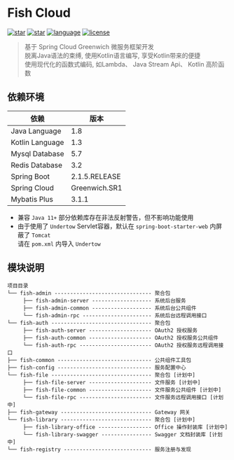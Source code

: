 # Fish Cloud
[![star](https://img.shields.io/github/stars/Devifish/Fish-Cloud.svg?logo=github)](https://github.com/Devifish/Fish-Cloud)
[![star](https://gitee.com/Devifish/Fish-Cloud/badge/star.svg)](https://gitee.com/Devifish/Fish-Cloud)
[![language](https://img.shields.io/badge/language-Kotlin-yellow.svg)](https://kotlinlang.org/)
[![license](https://img.shields.io/badge/license-Apache%202-blue.svg)](https://www.apache.org/licenses/LICENSE-2.0)

> 基于 Spring Cloud Greenwich 微服务框架开发<br/>
> 脱离Java语法的束缚, 使用Kotlin语言编写, 享受Kotlin带来的便捷<br/>
> 使用现代化的函数式编码, 如Lambda、 Java Stream Api、 Kotlin 高阶函数

## 依赖环境
依赖 | 版本
---|---
Java Language | 1.8
Kotlin Language | 1.3
Mysql Database | 5.7
Redis Database | 3.2
Spring Boot | 2.1.5.RELEASE
Spring Cloud | Greenwich.SR1
Mybatis Plus | 3.1.1

- 兼容 ```Java 11+``` 部分依赖库存在非法反射警告，但不影响功能使用
- 由于使用了 ```Undertow``` Servlet容器，默认在 ```spring-boot-starter-web``` 内屏蔽了 ```Tomcat``` <br/>
  请在 ```pom.xml``` 内导入 ```Undertow```
  
## 模块说明
```
项目目录
└── fish-admin ------------------------------- 聚合包
     ├── fish-admin-server ------------------- 系统后台服务
     ├── fish-admin-common ------------------- 系统后台公共组件
     └── fish-admin-rpc ---------------------- 系统后台远程调用接口
└── fish-auth -------------------------------- 聚合包
     ├── fish-auth-server -------------------- OAuth2 授权服务
     ├── fish-auth-common -------------------- OAuth2 授权服务公共组件
     └── fish-auth-rpc ----------------------- OAuth2 授权服务远程调用接口
├── fish-common ------------------------------ 公共组件工具包
├── fish-config ------------------------------ 服务配置中心
└── fish-file -------------------------------- 聚合包 [计划中]
     ├── fish-file-server -------------------- 文件服务 [计划中]
     ├── fish-file-common -------------------- 文件服务公共组件 [计划中]
     └── fish-file-rpc ----------------------- 文件服务远程调用接口 [计划中]
├── fish-gateway ----------------------------- Gateway 网关
└── fish-library ----------------------------- 聚合包 [计划中]
     ├── fish-library-office ----------------- Office 操作封装库 [计划中]
     └── fish-library-swagger ---------------- Swagger 文档封装库 [计划中]
└── fish-registry ---------------------------- 服务注册与发现
```